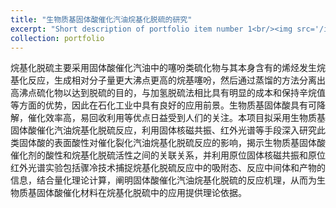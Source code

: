 ```yaml
---
title: "生物质基固体酸催化汽油烷基化脱硫的研究"
excerpt: "Short description of portfolio item number 1<br/><img src='/images/500x300.png'>"
collection: portfolio
---
```



烷基化脱硫主要采用固体酸催化汽油中的噻吩类硫化物与其本身含有的烯烃发生烷基化反应，生成相对分子量更大沸点更高的烷基噻吩，然后通过蒸馏的方法分离出高沸点硫化物以达到脱硫的目的，与加氢脱硫法相比具有明显的成本和保持辛烷值等方面的优势，因此在石化工业中具有良好的应用前景。生物质基固体酸具有可降解，催化效率高，易回收利用等优点日益受到人们的关注。本项目拟采用生物质基固体酸催化汽油烷基化脱硫反应，利用固体核磁共振、红外光谱等手段深入研究此类固体酸的表面酸性对催化裂化汽油烷基化脱硫反应的影响，揭示生物质基固体酸催化剂的酸性和烷基化脱硫活性之间的关联关系，并利用原位固体核磁共振和原位红外光谱实验包括骤冷技术捕捉烷基化脱硫反应中的吸附态、反应中间体和产物的信息，结合量化理论计算，阐明固体酸催化汽油烷基化脱硫的反应机理，从而为生物质基固体酸催化材料在烷基化脱硫中的应用提供理论依据。
